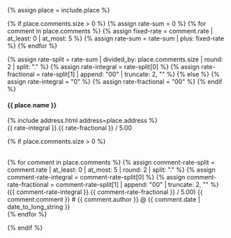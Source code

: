 {% assign place = include.place %}

{% if place.comments.size > 0 %}
{% assign rate-sum = 0 %}
{% for comment in place.comments %}
    {% assign fixed-rate = comment.rate | at_least: 0 | at_most: 5 %}
    {% assign rate-sum = rate-sum | plus: fixed-rate %}
{% endfor %}

{% assign rate-split = rate-sum | divided_by: place.comments.size | round: 2 | split: "." %}
{% assign rate-integral = rate-split[0] %}
{% assign rate-fractional = rate-split[1] | append: "00" | truncate: 2, "" %}
{% else %}
{% assign rate-integral = "0" %}
{% assign rate-fractional = "00" %}
{% endif %}

#### {{ place.name }}

<div>
<i class="fa fa-map-marker fa-fw"></i> 
{% include address.html 
  address=place.address
%}
</div>
<i class="fa fa-star fa-fw"></i> {{ rate-integral }}.{{ rate-fractional }} / 5.00

{% if place.comments.size > 0 %}
<p>
<i class="fa fa-comments fa-fw"></i>
<br>
{% for comment in place.comments %}
{% assign comment-rate-split = comment.rate | at_least: 0 | at_most: 5 | round: 2 | split: "." %}
{% assign comment-rate-integral = comment-rate-split[0] %}
{% assign comment-rate-fractional = comment-rate-split[1] | append: "00" | truncate: 2, "" %}
<span>({{ comment-rate-integral }}.{{ comment-rate-fractional }} / 5.00)</span>
<span>{{ comment.comment }}</span>
<span>#</span>
<span>{{ comment.author }}</span>
<span>@</span>
<span>{{ comment.date | date_to_long_string }}</span>
<br>
{% endfor %}
</p>
{% endif %}
